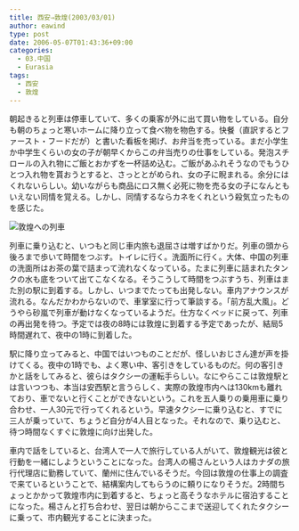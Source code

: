 ```yaml
---
title: 西安⇒敦煌(2003/03/01)
author: eawind
type: post
date: 2006-05-07T01:43:36+09:00
categories:
  - 03.中国
  - Eurasia
tags:
  - 西安
  - 敦煌
---
```

朝起きると列車は停車していて、多くの乗客が外に出て買い物をしている。自分も朝のちょっと寒いホームに降り立って食べ物を物色する。快餐（直訳するとファースト・フードだが）と書いた看板を掲げ、お弁当を売っている。まだ小学生か中学生くらいの女の子が朝早くからこの弁当売りの仕事をしている。発泡スチロールの入れ物にご飯とおかずを一杯詰め込む。ご飯があふれそうなのでもうひとつ入れ物を貰おうとすると、さっととがめられ、女の子に睨まれる。余分にはくれないらしい。幼いながらも商品にロス無く必死に物を売る女の子になんともいえない同情を覚える。しかし、同情するならカネをくれという殺気立ったものを感じた。

![敦煌への列車](/img/wp/2006/05/200303010254381.jpg)

列車に乗り込むと、いつもと同じ車内旅も退屈さは増すばかりだ。列車の頭から後ろまで歩いて時間をつぶす。トイレに行く。洗面所に行く。大体、中国の列車の洗面所はお茶の葉で詰まって流れなくなっている。たまに列車に詰まれたタンクの水も底をついて出てこなくなる。そうこうして時間をつぶすうち、列車はまた別の駅に到着する。しかし、いつまでたっても出発しない。車内アナウンスが流れる。なんだかわからないので、車掌室に行って筆談する。「前方乱大風」。どうやら砂嵐で列車が動けなくなっているようだ。仕方なくベッドに戻って、列車の再出発を待つ。予定では夜の8時には敦煌に到着する予定であったが、結局5時間遅れて、夜中の1時に到着した。

駅に降り立ってみると、中国ではいつものことだが、怪しいおじさん達が声を掛けてくる。夜中の1時でも、よく寒い中、客引きをしているものだ。何の客引きかと話をしてみると、彼らはタクシーの運転手らしい。なにやらここは敦煌駅とは言いつつも、本当は安西駅と言うらしく、実際の敦煌市内へは130kmも離れており、車でないと行くことができないという。これを五人乗りの乗用車に乗り合わせ、一人30元で行ってくれるという。早速タクシーに乗り込むと、すでに三人が乗っていて、ちょうど自分が4人目となった。それなので、乗り込むと、待つ時間なくすぐに敦煌に向け出発した。

車内で話をしていると、台湾人で一人で旅行している人がいて、敦煌観光は彼と行動を一緒にしようということになった。台湾人の楊さんという人はカナダの旅行代理店に勤務していて、蘭州に住んでいるそうだ。今回は敦煌の仕事上の調査で来ているということで、結構案内してもらうのに頼りになりそうだ。2時間ちょっとかかって敦煌市内に到着すると、ちょっと高そうなホテルに宿泊することになった。楊さんと打ち合わせ、翌日は朝からここまで送迎してくれたタクシーに乗って、市内観光することに決まった。
